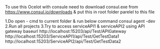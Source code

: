 To use this Ocelot with consule need to download consul.exe from https://www.consul.io/downloads & put this in root folder parelel to this file

1.Do open -  cmd to current folder & run below command
consul agent -dev
2.Run all projects
3.Try to access serviceAPI1 & serviceAPI2 using API gateway baseurl
http://localhost:15203/api/Test/APIGateway
http://localhost:15203/ServiceAPI1/api/Test/GetTestData1
http://localhost:15203/ServiceAPI2/api/Test/GetTestData2
